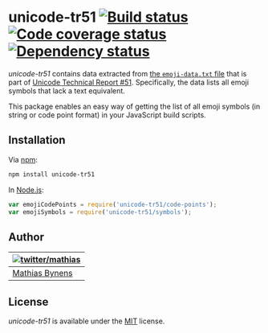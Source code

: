 # unicode-tr51 [![Build status](https://travis-ci.org/mathiasbynens/unicode-tr51.svg?branch=master)](https://travis-ci.org/mathiasbynens/unicode-tr51) [![Code coverage status](http://img.shields.io/coveralls/mathiasbynens/unicode-tr51/master.svg)](https://coveralls.io/r/mathiasbynens/unicode-tr51) [![Dependency status](https://gemnasium.com/mathiasbynens/unicode-tr51.svg)](https://gemnasium.com/mathiasbynens/unicode-tr51)

_unicode-tr51_ contains data extracted from [the `emoji-data.txt` file](http://www.unicode.org/reports/tr51/emoji-data.txt) that is part of [Unicode Technical Report #51](http://www.unicode.org/reports/tr51/). Specifically, the data lists all emoji symbols that lack a text equivalent.

This package enables an easy way of getting the list of all emoji symbols (in string or code point format) in your JavaScript build scripts.

## Installation

Via [npm](https://www.npmjs.org/):

```bash
npm install unicode-tr51
```

In [Node.js](https://nodejs.org/):

```js
var emojiCodePoints = require('unicode-tr51/code-points');
var emojiSymbols = require('unicode-tr51/symbols');
```

## Author

| [![twitter/mathias](https://gravatar.com/avatar/24e08a9ea84deb17ae121074d0f17125?s=70)](https://twitter.com/mathias "Follow @mathias on Twitter") |
|---|
| [Mathias Bynens](https://mathiasbynens.be/) |

## License

_unicode-tr51_ is available under the [MIT](https://mths.be/mit) license.
